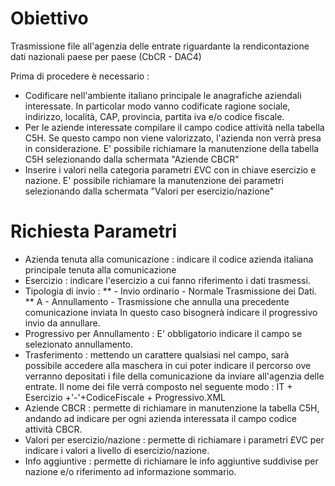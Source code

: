 
# Obiettivo

Trasmissione file all'agenzia delle entrate riguardante la rendicontazione dati nazionali paese per paese (CbCR - DAC4)

Prima di procedere è necessario : 
* Codificare nell'ambiente italiano principale le anagrafiche aziendali interessate. In particolar modo vanno codificate ragione sociale, indirizzo, località, CAP, provincia, partita iva e/o codice fiscale.
* Per le aziende interessate compilare il campo codice attività nella tabella C5H. Se questo campo non viene valorizzato, l'azienda non verrà presa in considerazione. E' possibile richiamare la manutenzione della tabella C5H selezionando dalla schermata "Aziende CBCR"
* Inserire i valori nella categoria parametri £VC con in chiave esercizio e nazione. E' possibile richiamare la manutenzione dei parametri selezionando dalla schermata "Valori per esercizio/nazione"

# Richiesta Parametri

* Azienda tenuta alla comunicazione :   indicare il codice azienda italiana principale tenuta   alla comunicazione
* Esercizio :  indicare l'esercizio a cui fanno riferimento i dati trasmessi.
* Tipologia di invio : 
**   - Invio ordinario - Normale Trasmissione dei Dati.
** A - Annullamento - Trasmissione che annulla  una precedente comunicazione inviata In questo caso bisognerà indicare il progressivo invio da annullare.
* Progressivo per Annullamento :  E' obbligatorio indicare il campo se selezionato annullamento.
* Trasferimento :  mettendo un carattere qualsiasi nel campo, sarà possibile   accedere alla maschera in cui poter indicare il percorso ove verranno depositati i file della   comunicazione da inviare all'agenzia delle entrate.   Il nome dei file verrà composto nel seguente modo :    IT + Esercizio +'-'+CodiceFiscale + Progressivo.XML
* Aziende CBCR :  permette di richiamare in manutenzione la tabella C5H, andando ad indicare   per ogni azienda interessata il campo codice attività CBCR.
* Valori per esercizio/nazione :  permette di richiamare i parametri £VC per indicare i valori   a livello di esercizio/nazione.
* Info aggiuntive :  permette di richiamare le info aggiuntive suddivise per nazione e/o   riferimento ad informazione sommario.
